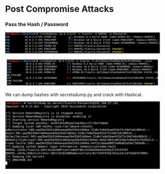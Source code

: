 # Post Compromise Attacks

### Pass the Hash / Password <a id="lecture_heading"></a>

![](../.gitbook/assets/image%20%2832%29.png)

![Pass the Hash](../.gitbook/assets/image%20%2831%29.png)

We can dump hashes with secretsdump.py and crack with Hashcat.

![](../.gitbook/assets/image%20%2830%29.png)



